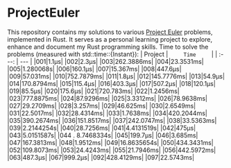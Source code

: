 # ProjectEuler
This repository contains my solutions to various [Project Euler](projecteuler.net) problems, implemented in Rust. It serves as a personal learning project to explore, enhance and document my Rust programming skills.
Time to solve the problems (measured with std::time::{Instant}):
| Project |`      Time      `|
| :---: | --- |
|001|1.1µs|
|002|2.3µs|
|003|262.3886ms|
|004|23.3531ms|
|005|1.280068s|
|006|160.1µs|
|007|15.367ms|
|008|447.6µs|
|009|57.031ms|
|010|752.7879ms|
|011|1.8µs|
|012|145.7776ms|
|013|54.9µs|
|014|170.8794ms|
|015|115.4µs|
|016|403.3µs|
|017|507.2µs|
|018|120.1µs|
|019|85.5µs|
|020|175.6µs|
|021|720.783ms|
|022|1.2456ms|
|023|777.8875ms|
|024|87.9296ms|
|025|3.3312ms|
|026|78.9638ms|
|027|29.2709ms|
|028|3.257ms|
|029|46.625ms|
|030|2.6549ms|
|031|22.5017ms|
|032|28.4314ms|
|033|1.7638ms|
|034|420.2044ms|
|035|390.2674ms|
|036|151.8517ms|
|037|242.0747ms|
|038|33.5363ms|
|039|2.2144254s|
|040|28.7256ms|
|041|4.4131519s|
|042|475µs|
|043|5.0151587s|
|044 . 8.7468334s|
|045|199.7µs|
|046|3.685ms|
|047|167.3813ms|
|048|1.9512ms|
|049|16.8635654s|
|050|434.3431ms|
|052|109.8073ms|
|053|24.4243ms|
|055|21.7946ms|
|056|442.5972ms|
|063|487.3µs|
|067|999.2µs|
|092|428.4129ms|
|097|22.5743ms|